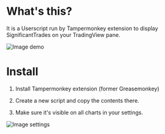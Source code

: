 # What's this?
It is a Userscript run by Tampermonkey extension to display SignificantTrades on your TradingView pane.

![Image demo](https://i.gyazo.com/b36275c5f5f582fd668535a254076ce1.png)


# Install

1. Install Tampermonkey extension (former Greasemonkey)

2. Create a new script and copy the contents there.

3. Make sure it's visible on all charts in your settings. 

![Image settings](https://i.gyazo.com/651037a049ef4274a5f0ebd015083540.png)
